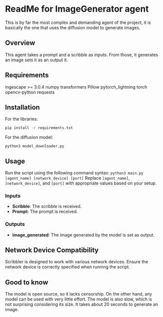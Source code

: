 # ReadMe for ImageGenerator agent

This is by far the most complex and demanding agent of the project, it is basically the one that uses the diffusion model to generate images.

## Overview

This agent takes a prompt and a scribble as inputs. From those, it generates an image sets it as an output it.

## Requirements

ingescape >= 3.0.4
numpy
transformers
Pillow
pytorch_lightning
torch
opencv-python
requests

## Installation

For the libraries:

```bash
pip install -r requirements.txt
```

For the diffusion model:

```
python3 model_downloader.py
```

## Usage

Run the script using the following command syntax:
`python3 main.py [agent_name] [network_device] [port]`
Replace `[agent_name]`, `[network_device]`, and `[port]` with appropriate values based on your setup.

### Inputs

- **Scribble**: The scribble is received.
- **Prompt**: The prompt is received.

### Outputs

- **image_generated**: The image generated by the model is set as output.

## Network Device Compatibility

Scribbler is designed to work with various network devices. Ensure the network device is correctly specified when running the script.

## Good to know

The model is open source, so it lacks censorship. On the other hand, any model can be used with very little effort. The model is also slow, which is not surprising considering its size. It takes about 20 seconds to generate an image.
